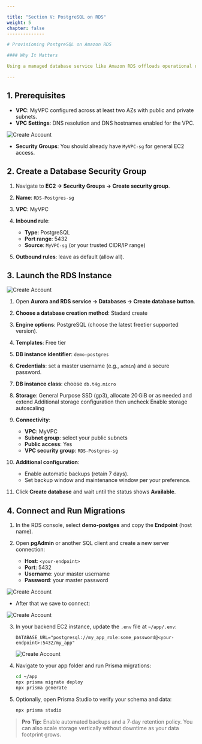 ```yaml
---

title: "Section V: PostgreSQL on RDS"
weight: 5
chapter: false
--------------

# Provisioning PostgreSQL on Amazon RDS

#### Why It Matters

Using a managed database service like Amazon RDS offloads operational responsibilities—backups, scaling, patching—so you can focus on building application features. In this section, you’ll launch a production‑grade PostgreSQL instance inside your VPC, secure network access, and integrate it with your NestJS backend through Prisma migrations.

---
```


## 1. Prerequisites

* **VPC**: MyVPC configured across at least two AZs with public and private subnets.
* **VPC Settings**: DNS resolution and DNS hostnames enabled for the VPC.

![Create Account](../images/5/5-1.png?featherlight=false&width=90pc)

* **Security Groups**: You should already have `MyVPC-sg` for general EC2 access.

## 2. Create a Database Security Group

1. Navigate to **EC2 → Security Groups → Create security group**.
2. **Name**: `RDS-Postgres-sg`
3. **VPC**: MyVPC
4. **Inbound rule**:

   * **Type**: PostgreSQL
   * **Port range**: 5432
   * **Source**: `MyVPC-sg` (or your trusted CIDR/IP range)
5. **Outbound rules**: leave as default (allow all).

## 3. Launch the RDS Instance

![Create Account](../images/5/5-2.png?featherlight=false&width=90pc)

1. Open **Aurora and RDS service → Databases → Create database button**.
2. **Choose a database creation method**: Stadard create
2. **Engine options**: PostgreSQL (choose the latest freetier supported version).
3. **Templates**: Free tier 
4. **DB instance identifier**: `demo-postgres`
5. **Credentials**: set a master username (e.g., `admin`) and a secure password.
6. **DB instance class**: choose `db.t4g.micro`
7. **Storage**: General Purpose SSD (gp3), allocate 20 GiB or as needed and extend Additional storage configuration then uncheck Enable storage autoscaling
8. **Connectivity**:

   * **VPC**: MyVPC
   * **Subnet group**: select your public subnets
   * **Public access**: Yes
   * **VPC security group**: `RDS-Postgres-sg`
9. **Additional configuration**:

   * Enable automatic backups (retain 7 days).
   * Set backup window and maintenance window per your preference.
10. Click **Create database** and wait until the status shows **Available**.

## 4. Connect and Run Migrations

1. In the RDS console, select **demo-postges** and copy the **Endpoint** (host name).
2. Open **pgAdmin** or another SQL client and create a new server connection:

   * **Host**: `<your-endpoint>`
   * **Port**: 5432
   * **Username**: your master username
   * **Password**: your master password

![Create Account](../images/5/5-3.png?featherlight=false&width=90pc)

- After that we save to connect:

![Create Account](../images/5/5-4.png?featherlight=false&width=90pc)

3. In your backend EC2 instance, update the `.env` file at `~/app/.env`:

   ```env
   DATABASE_URL="postgresql://my_app_role:some_password@<your-endpoint>:5432/my_app"
   ```

   ![Create Account](../images/5/5-5.png?featherlight=false&width=90pc)

4. Navigate to your app folder and run Prisma migrations:

   ```bash
   cd ~/app
   npx prisma migrate deploy
   npx prisma generate
   ```
5. Optionally, open Prisma Studio to verify your schema and data:

   ```bash
   npx prisma studio
   ```

> **Pro Tip:** Enable automated backups and a 7‑day retention policy. You can also scale storage vertically without downtime as your data footprint grows.
